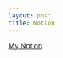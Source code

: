 ```yaml
---
layout: post
title: Notion
---
```



[My Notion](https://loving-enquiry-27a.notion.site/Wujiarui-Zheng-e320631a2a8648a6b64ad4c11e603834)